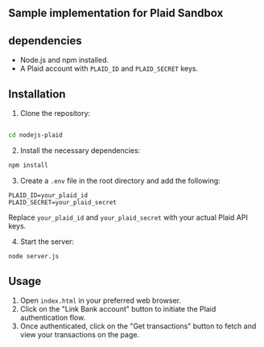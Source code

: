 
## Sample implementation for Plaid Sandbox

## dependencies

- Node.js and npm installed.
- A Plaid account with `PLAID_ID` and `PLAID_SECRET` keys.

## Installation

1. Clone the repository:

```bash

cd nodejs-plaid
```

2. Install the necessary dependencies:

```bash
npm install
```

3. Create a `.env` file in the root directory and add the following:

```env
PLAID_ID=your_plaid_id
PLAID_SECRET=your_plaid_secret
```

Replace `your_plaid_id` and `your_plaid_secret` with your actual Plaid API keys.

4. Start the server:

```bash
node server.js
```

## Usage

1. Open `index.html` in your preferred web browser.
2. Click on the "Link Bank account" button to initiate the Plaid authentication flow.
3. Once authenticated, click on the "Get transactions" button to fetch and view your transactions on the page.

